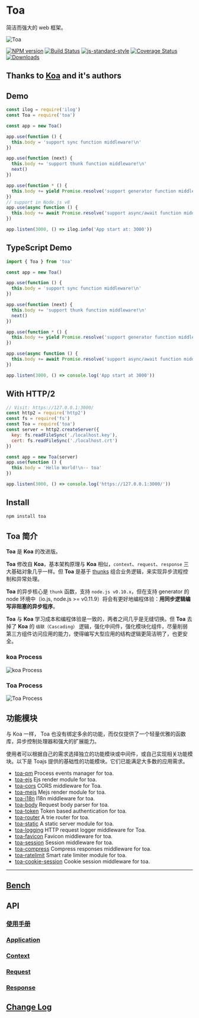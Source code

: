 # Toa

简洁而强大的 web 框架。

![Toa](https://raw.githubusercontent.com/toajs/toa/master/toa.png)

[![NPM version][npm-image]][npm-url]
[![Build Status][travis-image]][travis-url]
[![js-standard-style][js-standard-image]][js-standard-url]
[![Coverage Status][coveralls-image]][coveralls-url]
[![Downloads][downloads-image]][downloads-url]

## Thanks to [Koa](https://github.com/koajs/koa) and it's authors

## Demo

```js
const ilog = require('ilog')
const Toa = require('toa')

const app = new Toa()

app.use(function () {
  this.body = 'support sync function middleware!\n'
})

app.use(function (next) {
  this.body += 'support thunk function middleware!\n'
  next()
})

app.use(function * () {
  this.body += yield Promise.resolve('support generator function middleware!\n')
})
// support in Node.js v8
app.use(async function () {
  this.body += await Promise.resolve('support async/await function middleware!\n')
})

app.listen(3000, () => ilog.info('App start at: 3000'))
```

## TypeScript Demo

```typescript
import { Toa } from 'toa'

const app = new Toa()

app.use(function () {
  this.body = 'support sync function middleware!\n'
})

app.use(function (next) {
  this.body += 'support thunk function middleware!\n'
  next()
})

app.use(function * () {
  this.body += yield Promise.resolve('support generator function middleware!\n')
})

app.use(async function () {
  this.body += await Promise.resolve('support async/await function middleware!\n')
})

app.listen(3000, () => console.log('App start at 3000'))
```

## With HTTP/2

```js
// Visit: https://127.0.0.1:3000/
const http2 = require('http2')
const fs = require('fs')
const Toa = require('toa')
const server = http2.createServer({
  key: fs.readFileSync('./localhost.key'),
  cert: fs.readFileSync('./localhost.crt')
})

const app = new Toa(server)
app.use(function () {
  this.body = 'Hello World!\n-- toa'
})

app.listen(3000, () => console.log('https://127.0.0.1:3000/'))
```

## Install

```sh
npm install toa
```

## Toa 简介

**Toa** 是 **Koa** 的改进版。

**Toa** 修改自 **Koa**，基本架构原理与 **Koa** 相似，`context`、`request`、`response` 三大基础对象几乎一样。但 **Toa** 是基于 [thunks](https://github.com/thunks/thunks) 组合业务逻辑，来实现异步流程控制和异常处理。

**Toa** 的异步核心是 `thunk` 函数，支持 `node.js v0.10.x`，但在支持 generator 的 node 环境中（io.js, node.js >= v0.11.9）将会有更好地编程体验：**用同步逻辑编写非阻塞的异步程序**。

**Toa** 与 **Koa** 学习成本和编程体验是一致的，两者之间几乎是无缝切换。但 **Toa** 去掉了 **Koa** 的 `级联（Cascading）` 逻辑，强化中间件，强化模块化组件，尽量削弱第三方组件访问应用的能力，使得编写大型应用的结构逻辑更简洁明了，也更安全。

### koa Process

![koa Process](https://raw.githubusercontent.com/toajs/toa/master/doc/process_koa.png)

### Toa Process

![Toa Process](https://raw.githubusercontent.com/toajs/toa/master/doc/process_toa.png)

## 功能模块

与 Koa 一样， Toa 也没有绑定多余的功能，而仅仅提供了一个轻量优雅的函数库，异步控制处理器和强大的扩展能力。

使用者可以根据自己的需求选择独立的功能模块或中间件，或自己实现相关功能模块。以下是 Toajs 提供的基础性的功能模块。它们已能满足大多数的应用需求。

- [toa-pm](https://github.com/toajs/toa-pm) Process events manager for toa.
- [toa-ejs](https://github.com/toajs/toa-ejs) Ejs render module for toa.
- [toa-cors](https://github.com/toajs/toa-cors) CORS middleware for Toa.
- [toa-mejs](https://github.com/toajs/toa-mejs) Mejs render module for toa.
- [toa-i18n](https://github.com/toajs/toa-i18n) I18n middleware for toa.
- [toa-body](https://github.com/toajs/toa-body) Request body parser for toa.
- [toa-token](https://github.com/toajs/toa-token) Token based authentication for toa.
- [toa-router](https://github.com/toajs/toa-router) A trie router for toa.
- [toa-static](https://github.com/toajs/toa-static) A static server module for toa.
- [toa-logging](https://github.com/toajs/toa-logging) HTTP request logger middleware for Toa.
- [toa-favicon](https://github.com/toajs/toa-favicon) Favicon middleware for toa.
- [toa-session](https://github.com/toajs/toa-session) Session middleware for toa.
- [toa-compress](https://github.com/toajs/toa-compress) Compress responses middleware for toa.
- [toa-ratelimit](https://github.com/toajs/toa-ratelimit) Smart rate limiter module for toa.
- [toa-cookie-session](https://github.com/toajs/toa-cookie-session) Cookie session middleware for toa.

------

## [Bench](https://github.com/toajs/toa/tree/master/bench)

## API

### [使用手册](https://github.com/toajs/toa/blob/master/doc/guide.md)

### [Application](https://github.com/toajs/toa/blob/master/doc/api/application.md)

### [Context](https://github.com/toajs/toa/blob/master/doc/api/context.md)

### [Request](https://github.com/toajs/toa/blob/master/doc/api/request.md)

### [Response](https://github.com/toajs/toa/blob/master/doc/api/response.md)

## [Change Log](https://github.com/toajs/toa/blob/master/CHANGELOG.md)

[npm-url]: https://npmjs.org/package/toa
[npm-image]: http://img.shields.io/npm/v/toa.svg

[travis-url]: https://travis-ci.org/toajs/toa
[travis-image]: http://img.shields.io/travis/toajs/toa.svg

[coveralls-url]: https://coveralls.io/r/toajs/toa
[coveralls-image]: https://coveralls.io/repos/toajs/toa/badge.svg

[downloads-url]: https://npmjs.org/package/toa
[downloads-image]: http://img.shields.io/npm/dm/toa.svg?style=flat-square

[js-standard-url]: https://github.com/feross/standard
[js-standard-image]: https://img.shields.io/badge/code%20style-standard-brightgreen.svg?style=flat
